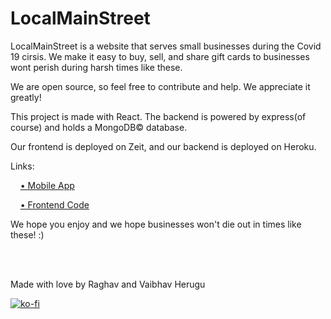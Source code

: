 # LocalMainStreet

LocalMainStreet is a website that serves small businesses during the Covid 19 cirsis. We make it easy to buy, sell, and share gift cards to businesses wont perish during harsh times like these.

We are open source, so feel free to contribute and help. We appreciate it greatly!

This project is made with React. The backend is powered by express(of course) and holds a MongoDB© database.

Our frontend is deployed on Zeit, and our backend is deployed on Heroku.

Links:

&nbsp;&nbsp;&nbsp;&nbsp;[• Mobile App](https://github.com/vaibhavherugu/LocalMainStreetApp)

&nbsp;&nbsp;&nbsp;&nbsp;[• Frontend Code](https://github.com/rherugu/LocalMainStreet)

We hope you enjoy and we hope businesses won't die out in times like these! :)

<br>
<br>

Made with love by Raghav and Vaibhav Herugu

[![ko-fi](https://www.ko-fi.com/img/githubbutton_sm.svg)](https://ko-fi.com/E1E01ROY3)
